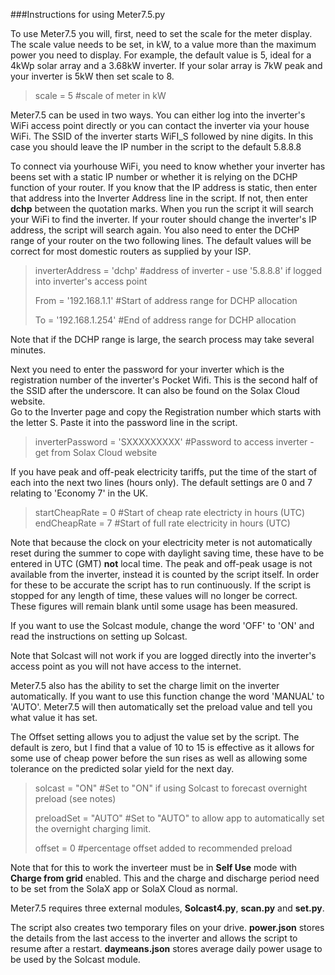 ###Instructions for using Meter7.5.py

To use Meter7.5 you will, first, need to set the scale for the meter display. The scale value needs to be set, in kW, to a value more than the maximum power you need to display.
For example, the default value is 5, ideal for a 4kWp solar array and a 3.68kW inverter. If your solar array is 7kW peak and your inverter is 5kW then set scale to 8.

>scale = 5 #scale of meter in kW

Meter7.5 can be used in two ways. You can either log into the inverter's WiFi access point directly or you can contact the inverter via your house WiFi.
The SSID of the inverter starts WiFI_S followed by nine digits.
In this case you should leave the IP number in the script to the default 5.8.8.8

To connect via yourhouse WiFi, you need to know whether your inverter has beens set with a static IP number or whether it is relying on the DCHP function of your router.
If you know that the IP address is static, then enter that address into the Inverter Address line in the script.
If not, then enter **dchp** between the quotation marks. When you run the script it will search your WiFi to find the inverter. If your router should change the inverter's IP address, the script will search again.
You also need to enter the DCHP range of your router on the two following lines. The default values will be correct for most domestic routers as supplied by your ISP. 

>inverterAddress = 'dchp'          #address of inverter - use '5.8.8.8' if logged into inverter's access point
>                                  
>From = '192.168.1.1'              #Start of address range for DCHP allocation
>
>To = '192.168.1.254'              #End of address range for DCHP allocation
>

Note that if the DCHP range is large, the search process may take several minutes.

Next you need to enter the password for your inverter which is the registration number of the inverter's Pocket Wifi. This is the second half of the SSID after the underscore.
It can also be found on the Solax Cloud website.  
Go to the Inverter page and copy the Registration number which starts with the letter S. Paste it into the password line in the script. 

>inverterPassword = 'SXXXXXXXXX'   #Password to access inverter - get from Solax Cloud website 

If you have peak and off-peak electricity tariffs, put the time of the start of each into the next two lines (hours only). The default settings are 0 and 7 relating to 'Economy 7' in the UK.

>startCheapRate = 0                #Start of cheap rate electricty in hours (UTC)
>endCheapRate = 7                  #Start of full rate electricity in hours (UTC)

Note that because the clock on your electricity meter is not automatically reset during the summer to cope with daylight saving time, these have to be entered in UTC (GMT) **not** local time. 
The peak and off-peak usage is not available from the inverter, instead it is counted by the script itself. In order for these to be accurate the script has to run continuously. If the script is stopped for any length of time, these values will no longer be correct.
These figures will remain blank until some usage has been measured.

If you want to use the Solcast module, change the word 'OFF' to 'ON' and read the instructions on setting up Solcast.
   
Note that Solcast will not work if you are logged directly into the inverter's access point as you will not have access to the internet.

Meter7.5 also has the ability to set the charge limit on the inverter automatically.
If you want to use this function change the word 'MANUAL' to 'AUTO'. Meter7.5 will then automatically set the preload value and tell you what value it has set.

The Offset setting allows you to adjust the value set by the script. The default is zero, but I find that a value of 10 to 15 is effective as it allows for some use of cheap power before the sun rises as well as allowing some tolerance on the predicted solar yield for the next day. 

>solcast = "ON"                    #Set to "ON" if using Solcast to forecast overnight preload (see notes)
>
>preloadSet = "AUTO"               #Set to "AUTO" to allow app to automatically set the overnight charging limit.
>
>offset = 0                        #percentage offset added to recommended preload

Note that for this to work the inverteer must be in **Self Use** mode with **Charge from grid** enabled. This and the charge and discharge period need to be set from the SolaX app or SolaX Cloud as normal.

Meter7.5 requires three external modules, **Solcast4.py**, **scan.py** and **set.py**.

The script also creates two temporary files on your drive. **power.json** stores the details from the last access to the inverter and allows the script to resume after a restart.
**daymeans.json** stores average daily power usage to be used by the Solcast module.
